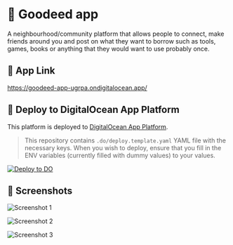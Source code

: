 # 🤝 Goodeed app

A neighbourhood/community platform that allows people to connect, make friends around you and post on what they want to borrow such as tools, games, books or anything that they would want to use probably once.

## 📎 App Link

https://goodeed-app-ugrpa.ondigitalocean.app/

## 🚀 Deploy to DigitalOcean App Platform

This platform is deployed to [DigitalOcean App Platform](https://www.digitalocean.com/docs/app-platform/).

> This repository contains `.do/deploy.template.yaml` YAML file with the necessary keys. When you wish to deploy, ensure that you fill in the ENV variables (currently filled with dummy values) to your values.

[![Deploy to DO](https://mp-assets1.sfo2.digitaloceanspaces.com/deploy-to-do/do-btn-blue.svg)](https://cloud.digitalocean.com/apps/new?repo=https://github.com/annacjy/goodeed-app/tree/main)

## 📸 Screenshots

![Screenshot 1](https://dev-to-uploads.s3.amazonaws.com/i/vgcbiewsietd0q4c81hq.png)

![Screenshot 2](https://dev-to-uploads.s3.amazonaws.com/i/eptaglflhgsvri904xri.png)

![Screenshot 3](https://dev-to-uploads.s3.amazonaws.com/i/n8jeypmcewuy4479sffo.png)
